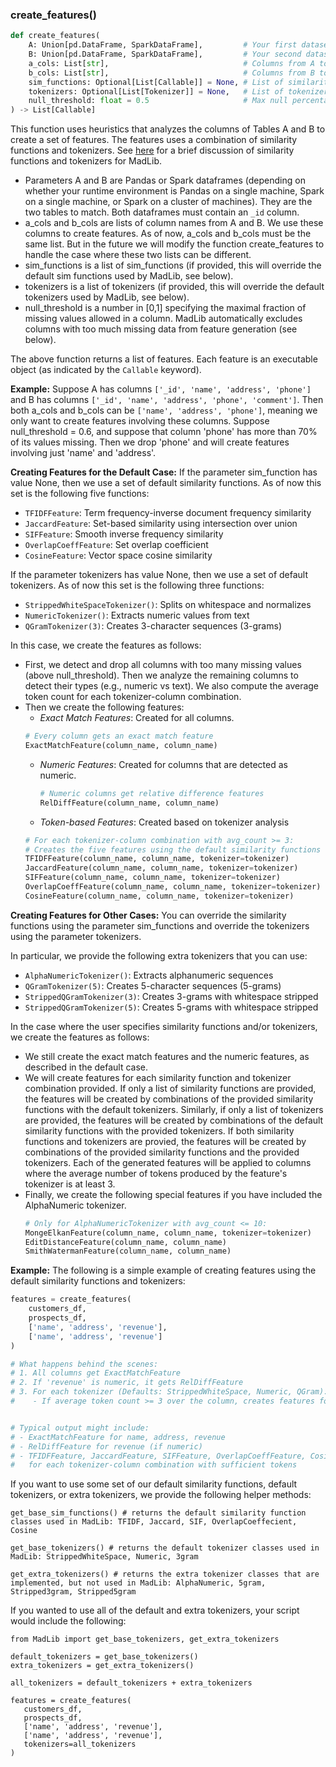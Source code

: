 ### create_features()
```python
def create_features(
    A: Union[pd.DataFrame, SparkDataFrame],         # Your first dataset
    B: Union[pd.DataFrame, SparkDataFrame],         # Your second dataset
    a_cols: List[str],                              # Columns from A to compare
    b_cols: List[str],                              # Columns from B to compare
    sim_functions: Optional[List[Callable]] = None, # List of similarity functions
    tokenizers: Optional[List[Tokenizer]] = None,   # List of tokenizers
    null_threshold: float = 0.5                     # Max null percentage allowed
) -> List[Callable]
```

This function uses heuristics that analyzes the columns of Tables A and B to create a set of features. The features uses a combination of similarity functions and tokenizers. See [here](./sim-functions-tokenizers.md) for a brief discussion of similarity functions and tokenizers for MadLib.

* Parameters A and B are Pandas or Spark dataframes (depending on whether your runtime environment is Pandas on a single machine, Spark on a single machine, or Spark on a cluster of machines). They are the two tables to match. Both dataframes must contain an `_id` column.
* a_cols and b_cols are lists of column names from A and B. We use these columns to create features. As of now, a_cols and b_cols must be the same list. But in the future we will modify the function create_features to handle the case where these two lists can be different.
* sim_functions is a list of sim_functions (if provided, this will override the default sim functions used by MadLib, see below).
* tokenizers is a list of tokenizers (if provided, this will override the default tokenizers used by MadLib, see below).
* null_threshold is a number in [0,1] specifying the maximal fraction of missing values allowed in a column. MadLib automatically excludes columns with too much missing data from feature generation (see below).

The above function returns a list of features. Each feature is an executable object (as indicated by the `Callable` keyword). 

**Example:** Suppose A has columns `['_id', 'name', 'address', 'phone']` and B has columns `['_id', 'name', 'address', 'phone', 'comment']`. Then both a_cols and b_cols can be `['name', 'address', 'phone']`, meaning we only want to create features involving these columns. Suppose null_threshold = 0.6, and suppose that column 'phone' has more than 70% of its values missing. Then we drop 'phone' and will create features involving just 'name' and 'address'. 

**Creating Features for the Default Case:** If the parameter sim_function has value None, then we use a set of default similarity functions. As of now this set is the following five functions:
 - `TFIDFFeature`: Term frequency-inverse document frequency similarity
 - `JaccardFeature`: Set-based similarity using intersection over union
 - `SIFFeature`: Smooth inverse frequency similarity
 - `OverlapCoeffFeature`: Set overlap coefficient
 - `CosineFeature`: Vector space cosine similarity

If the parameter tokenizers has value None, then we use a set of default tokenizers. As of now this set is the following three functions: 
- `StrippedWhiteSpaceTokenizer()`: Splits on whitespace and normalizes
- `NumericTokenizer()`: Extracts numeric values from text
- `QGramTokenizer(3)`: Creates 3-character sequences (3-grams)

In this case, we create the features as follows: 

* First, we detect and drop all columns with too many missing values (above null_threshold). Then we analyze the remaining columns to detect their types (e.g., numeric vs text). We also compute the average token count for each tokenizer-column combination.
* Then we create the following features:
    + *Exact Match Features*: Created for all columns.
     ```python
     # Every column gets an exact match feature
     ExactMatchFeature(column_name, column_name)
     ```
   + *Numeric Features*: Created for columns that are detected as numeric.
     ```python
     # Numeric columns get relative difference features
     RelDiffFeature(column_name, column_name)
     ```
   + *Token-based Features*: Created based on tokenizer analysis
   ```python
   # For each tokenizer-column combination with avg_count >= 3:
   # Creates the five features using the default similarity functions (TF-IDF, Jaccard, SIF, Overlap, Cosine)
   TFIDFFeature(column_name, column_name, tokenizer=tokenizer)
   JaccardFeature(column_name, column_name, tokenizer=tokenizer)
   SIFFeature(column_name, column_name, tokenizer=tokenizer)
   OverlapCoeffFeature(column_name, column_name, tokenizer=tokenizer)
   CosineFeature(column_name, column_name, tokenizer=tokenizer)
   ```

**Creating Features for Other Cases:** You can override the similarity functions using the parameter sim_functions and override the tokenizers using the parameter tokenizers.

In particular, we provide the following extra tokenizers that you can use: 

   - `AlphaNumericTokenizer()`: Extracts alphanumeric sequences
   - `QGramTokenizer(5)`: Creates 5-character sequences (5-grams)
   - `StrippedQGramTokenizer(3)`: Creates 3-grams with whitespace stripped
   - `StrippedQGramTokenizer(5)`: Creates 5-grams with whitespace stripped

In the case where the user specifies similarity functions and/or tokenizers, we create the features as follows: 
* We still create the exact match features and the numeric features, as described in the default case.
* We will create features for each similarity function and tokenizer combination provided. If only a list of similarity functions are provided, the features will be created by combinations of the provided similarity functions with the default tokenizers. Similarly, if only a list of tokenizers are provided, the features will be created by combinations of the default similarity functions with the provided tokenizers. If both similarity functions and tokenizers are provied, the features will be created by combinations of the provided similarity functions and the provided tokenizers. Each of the generated features will be applied to columns where the average number of tokens produced by the feature's tokenizer is at least 3. 
* Finally, we create the following special features if you have included the AlphaNumeric tokenizer. 
   ```python
   # Only for AlphaNumericTokenizer with avg_count <= 10:
   MongeElkanFeature(column_name, column_name, tokenizer=tokenizer)
   EditDistanceFeature(column_name, column_name)
   SmithWatermanFeature(column_name, column_name)
   ```
**Example:** The following is a simple example of creating features using the default similarity functions and tokenizers:

   ```python
   features = create_features(
       customers_df,
       prospects_df,
       ['name', 'address', 'revenue'],
       ['name', 'address', 'revenue']
   )

   # What happens behind the scenes:
   # 1. All columns get ExactMatchFeature
   # 2. If 'revenue' is numeric, it gets RelDiffFeature
   # 3. For each tokenizer (Defaults: StrippedWhiteSpace, Numeric, QGram):
   #    - If average token count >= 3 over the column, creates features for all 5 default similarity functions


   # Typical output might include:
   # - ExactMatchFeature for name, address, revenue
   # - RelDiffFeature for revenue (if numeric)
   # - TFIDFFeature, JaccardFeature, SIFFeature, OverlapCoeffFeature, CosineFeature
   #   for each tokenizer-column combination with sufficient tokens
   ```

If you want to use some set of our default similarity functions, default tokenizers, or extra tokenizers, we provide the following helper methods:
```
get_base_sim_functions() # returns the default similarity function classes used in MadLib: TFIDF, Jaccard, SIF, OverlapCoeffecient, Cosine
```
```
get_base_tokenizers() # returns the default tokenizer classes used in MadLib: StrippedWhiteSpace, Numeric, 3gram
```
```
get_extra_tokenizers() # returns the extra tokenizer classes that are implemented, but not used in MadLib: AlphaNumeric, 5gram, Stripped3gram, Stripped5gram
```

If you wanted to use all of the default and extra tokenizers, your script would include the following:
```python3
from MadLib import get_base_tokenizers, get_extra_tokenizers

default_tokenizers = get_base_tokenizers()
extra_tokenizers = get_extra_tokenizers()

all_tokenizers = default_tokenizers + extra_tokenizers

features = create_features(
   customers_df,
   prospects_df,
   ['name', 'address', 'revenue'],
   ['name', 'address', 'revenue'],
   tokenizers=all_tokenizers
)

```
